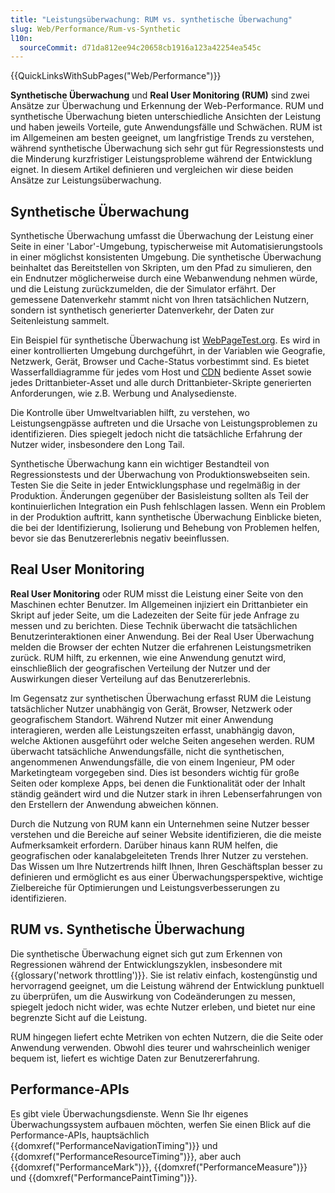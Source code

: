 ```yaml
---
title: "Leistungsüberwachung: RUM vs. synthetische Überwachung"
slug: Web/Performance/Rum-vs-Synthetic
l10n:
  sourceCommit: d71da812ee94c20658cb1916a123a42254ea545c
---
```


{{QuickLinksWithSubPages("Web/Performance")}}

**Synthetische Überwachung** und **Real User Monitoring (RUM)** sind zwei Ansätze zur Überwachung und Erkennung der Web-Performance. RUM und synthetische Überwachung bieten unterschiedliche Ansichten der Leistung und haben jeweils Vorteile, gute Anwendungsfälle und Schwächen. RUM ist im Allgemeinen am besten geeignet, um langfristige Trends zu verstehen, während synthetische Überwachung sich sehr gut für Regressionstests und die Minderung kurzfristiger Leistungsprobleme während der Entwicklung eignet. In diesem Artikel definieren und vergleichen wir diese beiden Ansätze zur Leistungsüberwachung.

## Synthetische Überwachung

Synthetische Überwachung umfasst die Überwachung der Leistung einer Seite in einer 'Labor'-Umgebung, typischerweise mit Automatisierungstools in einer möglichst konsistenten Umgebung. Die synthetische Überwachung beinhaltet das Bereitstellen von Skripten, um den Pfad zu simulieren, den ein Endnutzer möglicherweise durch eine Webanwendung nehmen würde, und die Leistung zurückzumelden, die der Simulator erfährt. Der gemessene Datenverkehr stammt nicht von Ihren tatsächlichen Nutzern, sondern ist synthetisch generierter Datenverkehr, der Daten zur Seitenleistung sammelt.

Ein Beispiel für synthetische Überwachung ist [WebPageTest.org](https://www.webpagetest.org/). Es wird in einer kontrollierten Umgebung durchgeführt, in der Variablen wie Geografie, Netzwerk, Gerät, Browser und Cache-Status vorbestimmt sind. Es bietet Wasserfalldiagramme für jedes vom Host und [CDN](/de/docs/Glossary/CDN) bediente Asset sowie jedes Drittanbieter-Asset und alle durch Drittanbieter-Skripte generierten Anforderungen, wie z.B. Werbung und Analysedienste.

Die Kontrolle über Umweltvariablen hilft, zu verstehen, wo Leistungsengpässe auftreten und die Ursache von Leistungsproblemen zu identifizieren. Dies spiegelt jedoch nicht die tatsächliche Erfahrung der Nutzer wider, insbesondere den Long Tail.

Synthetische Überwachung kann ein wichtiger Bestandteil von Regressionstests und der Überwachung von Produktionswebseiten sein. Testen Sie die Seite in jeder Entwicklungsphase und regelmäßig in der Produktion. Änderungen gegenüber der Basisleistung sollten als Teil der kontinuierlichen Integration ein Push fehlschlagen lassen. Wenn ein Problem in der Produktion auftritt, kann synthetische Überwachung Einblicke bieten, die bei der Identifizierung, Isolierung und Behebung von Problemen helfen, bevor sie das Benutzererlebnis negativ beeinflussen.

## Real User Monitoring

**Real User Monitoring** oder RUM misst die Leistung einer Seite von den Maschinen echter Benutzer. Im Allgemeinen injiziert ein Drittanbieter ein Skript auf jeder Seite, um die Ladezeiten der Seite für jede Anfrage zu messen und zu berichten. Diese Technik überwacht die tatsächlichen Benutzerinteraktionen einer Anwendung. Bei der Real User Überwachung melden die Browser der echten Nutzer die erfahrenen Leistungsmetriken zurück. RUM hilft, zu erkennen, wie eine Anwendung genutzt wird, einschließlich der geografischen Verteilung der Nutzer und der Auswirkungen dieser Verteilung auf das Benutzererlebnis.

Im Gegensatz zur synthetischen Überwachung erfasst RUM die Leistung tatsächlicher Nutzer unabhängig von Gerät, Browser, Netzwerk oder geografischem Standort. Während Nutzer mit einer Anwendung interagieren, werden alle Leistungszeiten erfasst, unabhängig davon, welche Aktionen ausgeführt oder welche Seiten angesehen werden. RUM überwacht tatsächliche Anwendungsfälle, nicht die synthetischen, angenommenen Anwendungsfälle, die von einem Ingenieur, PM oder Marketingteam vorgegeben sind. Dies ist besonders wichtig für große Seiten oder komplexe Apps, bei denen die Funktionalität oder der Inhalt ständig geändert wird und die Nutzer stark in ihren Lebenserfahrungen von den Erstellern der Anwendung abweichen können.

Durch die Nutzung von RUM kann ein Unternehmen seine Nutzer besser verstehen und die Bereiche auf seiner Website identifizieren, die die meiste Aufmerksamkeit erfordern. Darüber hinaus kann RUM helfen, die geografischen oder kanalabgeleiteten Trends Ihrer Nutzer zu verstehen. Das Wissen um Ihre Nutzertrends hilft Ihnen, Ihren Geschäftsplan besser zu definieren und ermöglicht es aus einer Überwachungsperspektive, wichtige Zielbereiche für Optimierungen und Leistungsverbesserungen zu identifizieren.

## RUM vs. Synthetische Überwachung

Die synthetische Überwachung eignet sich gut zum Erkennen von Regressionen während der Entwicklungszyklen, insbesondere mit {{glossary('network throttling')}}. Sie ist relativ einfach, kostengünstig und hervorragend geeignet, um die Leistung während der Entwicklung punktuell zu überprüfen, um die Auswirkung von Codeänderungen zu messen, spiegelt jedoch nicht wider, was echte Nutzer erleben, und bietet nur eine begrenzte Sicht auf die Leistung.

RUM hingegen liefert echte Metriken von echten Nutzern, die die Seite oder Anwendung verwenden. Obwohl dies teurer und wahrscheinlich weniger bequem ist, liefert es wichtige Daten zur Benutzererfahrung.

## Performance-APIs

Es gibt viele Überwachungsdienste. Wenn Sie Ihr eigenes Überwachungssystem aufbauen möchten, werfen Sie einen Blick auf die Performance-APIs, hauptsächlich {{domxref("PerformanceNavigationTiming")}} und {{domxref("PerformanceResourceTiming")}}, aber auch {{domxref("PerformanceMark")}}, {{domxref("PerformanceMeasure")}} und {{domxref("PerformancePaintTiming")}}.

